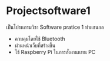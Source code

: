 # Projectsoftware1
เป็นโปรเเกรมวิชา Software pratice 1 
ทำเเขนกล
- ควบคุมโดยใช้ Bluetooth
- ผ่านหน้าเว็บที่สร้างขึ้น
- ใช้ Raspberry Pi ในการสั่งงานเเทน PC
